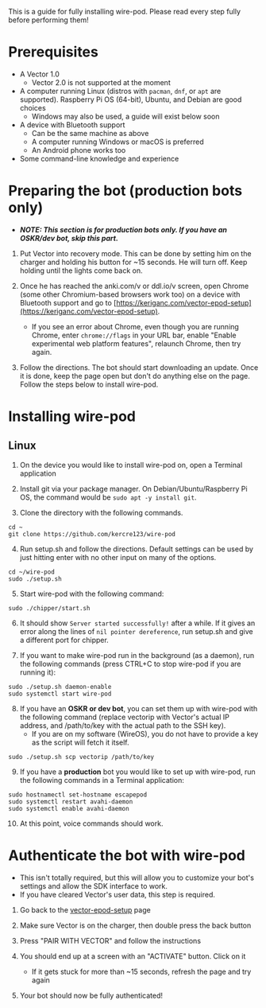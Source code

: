 This is a guide for fully installing wire-pod. Please read every step fully before performing them!

# Prerequisites
* A Vector 1.0
    - Vector 2.0 is not supported at the moment
* A computer running Linux (distros with `pacman`, `dnf`, or `apt` are supported). Raspberry Pi OS (64-bit), Ubuntu, and Debian are good choices
    - Windows may also be used, a guide will exist below soon
* A device with Bluetooth support
    - Can be the same machine as above
    - A computer running Windows or macOS is preferred
    - An Android phone works too
* Some command-line knowledge and experience


# Preparing the bot (production bots only)

- ***NOTE: This section is for production bots only. If you have an OSKR/dev bot, skip this part.***

1. Put Vector into recovery mode. This can be done by setting him on the charger and holding his button for ~15 seconds. He will turn off. Keep holding until the lights come back on.

2. Once he has reached the anki.com/v or ddl.io/v screen, open Chrome (some other Chromium-based browsers work too) on a device with Bluetooth support and go to [https://keriganc.com/vector-epod-setup](https://keriganc.com/vector-epod-setup).
    - If you see an error about Chrome, even though you are running Chrome, enter `chrome://flags` in your URL bar, enable "Enable experimental web platform features", relaunch Chrome, then try again.

3. Follow the directions. The bot should start downloading an update. Once it is done, keep the page open but don't do anything else on the page. Follow the steps below to install wire-pod.

# Installing wire-pod

## Linux

1. On the device you would like to install wire-pod on, open a Terminal application

2. Install git via your package manager. On Debian/Ubuntu/Raspberry Pi OS, the command would be `sudo apt -y install git`.

3. Clone the directory with the following commands.

```
cd ~
git clone https://github.com/kercre123/wire-pod
```

4. Run setup.sh and follow the directions. Default settings can be used by just hitting enter with no other input on many of the options.

```
cd ~/wire-pod
sudo ./setup.sh
```

5. Start wire-pod with the following command:

```
sudo ./chipper/start.sh
```

6. It should show `Server started successfully!` after a while. If it gives an error along the lines of `nil pointer dereference`, run setup.sh and give a different port for chipper.

7. If you want to make wire-pod run in the background (as a daemon), run the following commands (press CTRL+C to stop wire-pod if you are running it):

```
sudo ./setup.sh daemon-enable
sudo systemctl start wire-pod
```

8. If you have an **OSKR or dev bot**, you can set them up with wire-pod with the following command (replace vectorip with Vector's actual IP address, and /path/to/key with the actual path to the SSH key).
    -  If you are on my software (WireOS), you do not have to provide a key as the script will fetch it itself.

```
sudo ./setup.sh scp vectorip /path/to/key
```

9. If you have a **production** bot you would like to set up with wire-pod, run the following commands in a Terminal application:

```
sudo hostnamectl set-hostname escapepod
sudo systemctl restart avahi-daemon
sudo systemctl enable avahi-daemon
```

10. At this point, voice commands should work.

# Authenticate the bot with wire-pod

-   This isn't totally required, but this will allow you to customize your bot's settings and allow the SDK interface to work.
-   If you have cleared Vector's user data, this step is required.

1. Go back to the [vector-epod-setup](https://keriganc.com/vector-epod-setup) page

2. Make sure Vector is on the charger, then double press the back button

3. Press "PAIR WITH VECTOR" and follow the instructions

4. You should end up at a screen with an "ACTIVATE" button. Click on it
    -   If it gets stuck for more than ~15 seconds, refresh the page and try again

5. Your bot should now be fully authenticated!